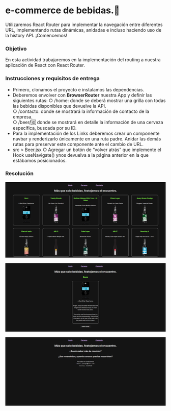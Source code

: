 
# e-commerce de bebidas.🍹

Utilizaremos React Router para implementar la navegación entre diferentes URL, implementando rutas dinámicas, anidadas e incluso haciendo uso de la history API. ¡Comencemos!

### Objetivo
En esta actividad trabajaremos en la implementación del routing a nuestra aplicación de React con React Router.

### Instrucciones y requisitos de entrega
-	Primero, clonamos el proyecto e instalamos las dependencias.
- Deberemos envolver con **BrowserRouter** nuestra App y definir las siguientes rutas:
○ /home: donde se deberá mostrar una grilla con todas las bebidas disponibles que devuelve la API.  
○ /contacto: donde se mostrará la información de contacto de la empresa.  
○ /beer/:id: donde se mostrará en detalle la información de una cerveza específica, buscada por su ID.  
- Para la implementación de los Links deberemos crear un componente navbar y renderizarlo únicamente en una ruta padre. Anidar las demás rutas para preservar este componente ante el cambio de URL.
- src > Beer.jsx
○ Agregar un botón de “volver atrás” que implemente el Hook useNavigate() ynos devuelva a la página anterior en la que estábamos posicionados.

### Resolución
![preview](https://github.com/soymilidev/FE-III/blob/main/C16/C16-Mesa/e-commerce_bebidas/src/assets/PunkApi-1.png)

![preview](https://github.com/soymilidev/FE-III/blob/main/C16/C16-Mesa/e-commerce_bebidas/src/assets/PunkApi-2.png)

![preview](https://github.com/soymilidev/FE-III/blob/main/C16/C16-Mesa/e-commerce_bebidas/src/assets/PunkApi-3.png)

